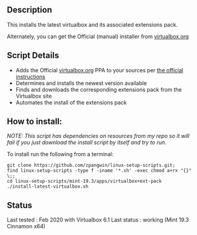 
## Description

This installs the latest virtualbox and its associated extensions pack.

Alternately, you can get the Official (manual) installer from [virtualbox.org](https://www.virtualbox.org/wiki/Downloads)

## Script Details

* Adds the Official [virtualbox.org](https://www.virtualbox.org/) PPA to your sources per [the official instructions](https://www.virtualbox.org/wiki/Linux_Downloads)
* Determines and installs the newest version available
* Finds and downloads the corresponding extensions pack from the Virtualbox site
* Automates the install of the extensions pack

## How to install:

*NOTE: This script has dependencies on resources from my repo so it will fail if you just download the install script by itself and try to run.*

To install run the following from a terminal:

```
git clone https://github.com/zpangwin/linux-setup-scripts.git;
find linux-setup-scripts -type f -iname '*.sh' -exec chmod a+rx "{}" \;;
cd linux-setup-scripts/mint-19.3/apps/virtualbox+ext-pack
./install-latest-virtualbox.sh
```

## Status

Last tested : Feb 2020 with Virtualbox 6.1
Last status : working (Mint 19.3 Cinnamon x64)

